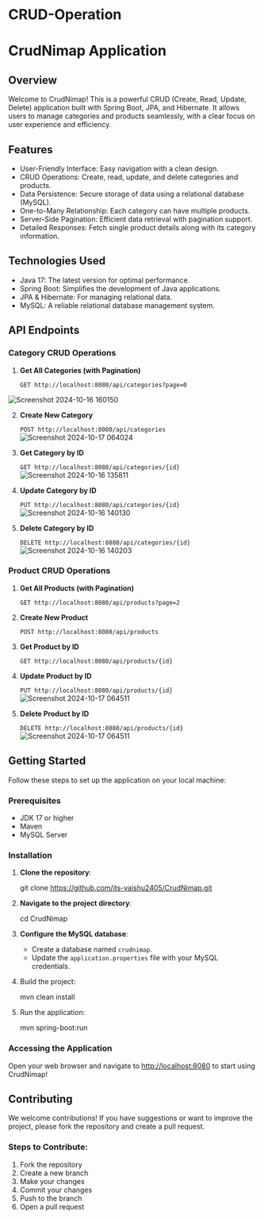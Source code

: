 # CRUD-Operation

# CrudNimap Application


## Overview

Welcome to CrudNimap! This is a powerful CRUD (Create, Read, Update, Delete) application built with Spring Boot, JPA, and Hibernate. It allows users to manage categories and products seamlessly, with a clear focus on user experience and efficiency.

## Features

- User-Friendly Interface: Easy navigation with a clean design.
- CRUD Operations: Create, read, update, and delete categories and products.
- Data Persistence: Secure storage of data using a relational database (MySQL).
- One-to-Many Relationship: Each category can have multiple products.
- Server-Side Pagination: Efficient data retrieval with pagination support.
- Detailed Responses: Fetch single product details along with its category information.

## Technologies Used

- Java 17: The latest version for optimal performance.
- Spring Boot: Simplifies the development of Java applications.
- JPA & Hibernate: For managing relational data.
- MySQL: A reliable relational database management system.


## API Endpoints

### Category CRUD Operations

1. **Get All Categories (with Pagination)**  
    
   `GET http://localhost:8080/api/categories?page=0`

![Screenshot 2024-10-16 160150](https://github.com/user-attachments/assets/5209ddae-bdce-45a9-9461-16b60508cfb5)

2. **Create New Category**  
 
   `POST http://localhost:8080/api/categories`
![Screenshot 2024-10-17 064024](https://github.com/user-attachments/assets/c3b6b7e9-c8b9-4683-8b0a-eaef35018e70)

3. **Get Category by ID**  
    
   `GET http://localhost:8080/api/categories/{id}`
![Screenshot 2024-10-16 135811](https://github.com/user-attachments/assets/2e9cc11c-6420-4849-9ee5-a8aeb9c8053f)

4. **Update Category by ID**  
  
   `PUT http://localhost:8080/api/categories/{id}`
![Screenshot 2024-10-16 140130](https://github.com/user-attachments/assets/31c9ed08-1d6c-425f-8788-7d41f71a48f6)

5. **Delete Category by ID**  
  
   `DELETE http://localhost:8080/api/categories/{id}`
![Screenshot 2024-10-16 140203](https://github.com/user-attachments/assets/372c4f51-fa38-4527-a6f7-5231fe2619aa)

### Product CRUD Operations

1. **Get All Products (with Pagination)**  
  
   `GET http://localhost:8080/api/products?page=2`

2. **Create New Product**  
   
   `POST http://localhost:8080/api/products`

3. **Get Product by ID**  
  
   `GET http://localhost:8080/api/products/{id}`  
  

4. **Update Product by ID**  
 
   `PUT http://localhost:8080/api/products/{id}`
![Screenshot 2024-10-17 064511](https://github.com/user-attachments/assets/03029e56-a58a-41da-a92b-a4888eb1a847)

5. **Delete Product by ID**  
  
   `DELETE http://localhost:8080/api/products/{id}`
![Screenshot 2024-10-17 064511](https://github.com/user-attachments/assets/ac7abe47-4b60-4dbb-8860-a684b49d6905)

## Getting Started

Follow these steps to set up the application on your local machine:

### Prerequisites

- JDK 17 or higher
- Maven
- MySQL Server

### Installation

1. **Clone the repository**:
  
   git clone https://github.com/its-vaishu2405/CrudNimap.git
  

2. **Navigate to the project directory**:
 
   cd CrudNimap
  

3. **Configure the MySQL database**:
   - Create a database named `crudnimap`.
   - Update the `application.properties` file with your MySQL credentials.

4. Build the project:
   
   mvn clean install
 

5. Run the application:
 
   mvn spring-boot:run
   

### Accessing the Application

Open your web browser and navigate to [http://localhost:8080](http://localhost:8080) to start using CrudNimap!

## Contributing

We welcome contributions! If you have suggestions or want to improve the project, please fork the repository and create a pull request.

### Steps to Contribute:

1. Fork the repository
2. Create a new branch 
3. Make your changes
4. Commit your changes 
5. Push to the branch 
6. Open a pull request

